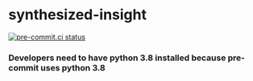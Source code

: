 # synthesized-insight

[![pre-commit.ci status](https://results.pre-commit.ci/badge/github/synthesized-io/insight/master.svg)](https://results.pre-commit.ci/latest/github/synthesized-io/insight/master)

### Developers need to have python 3.8 installed because pre-commit uses python 3.8
